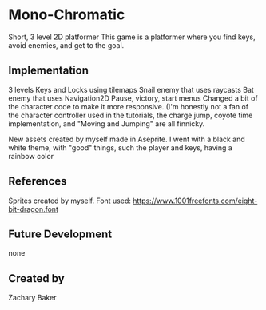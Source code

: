 # Mono-Chromatic
Short, 3 level 2D platformer
This game is a platformer where you find keys, avoid enemies, and get to the goal. 

## Implementation
3 levels
Keys and Locks using tilemaps
Snail enemy that uses raycasts
Bat enemy that uses Navigation2D
Pause, victory, start menus
Changed a bit of the character code to make it more responsive. (I'm honestly not a fan of the character controller used in the tutorials, the charge jump, coyote time implementation, and "Moving and Jumping" are all finnicky.

New assets created by myself made in Aseprite. I went with a black and white theme, with "good" things, such the player and keys, having a rainbow color

## References
Sprites created by myself.
Font used: https://www.1001freefonts.com/eight-bit-dragon.font


## Future Development
none

## Created by
Zachary Baker
